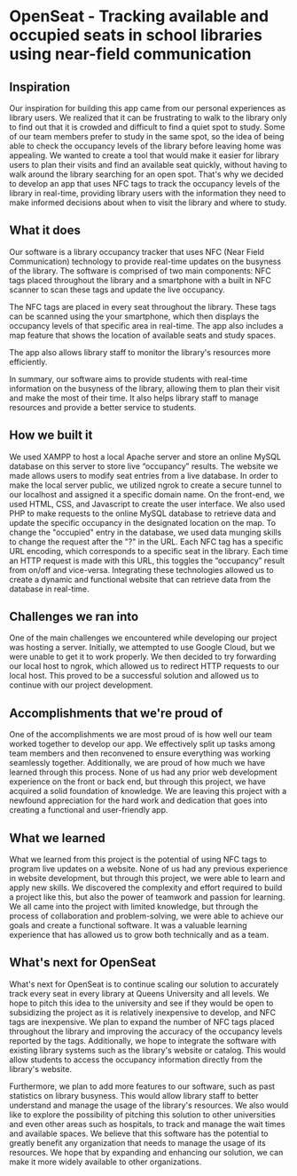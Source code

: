 # OpenSeat - Tracking available and occupied seats in school libraries using near-field communication

## Inspiration
Our inspiration for building this app came from our personal experiences as library users. We realized that it can be frustrating to walk to the library only to find out that it is crowded and difficult to find a quiet spot to study. Some of our team members prefer to study in the same spot, so the idea of being able to check the occupancy levels of the library before leaving home was appealing. We wanted to create a tool that would make it easier for library users to plan their visits and find an available seat quickly, without having to walk around the library searching for an open spot. That's why we decided to develop an app that uses NFC tags to track the occupancy levels of the library in real-time, providing library users with the information they need to make informed decisions about when to visit the library and where to study.

## What it does
Our software is a library occupancy tracker that uses NFC (Near Field Communication) technology to provide real-time updates on the busyness of the library. The software is comprised of two main components: NFC tags placed throughout the library and a smartphone with a built in NFC scanner to scan these tags and update the live occupancy.

The NFC tags are placed in every seat throughout the library. These tags can be scanned using the your smartphone, which then displays the occupancy levels of that specific area in real-time. The app also includes a map feature that shows the location of available seats and study spaces.

The app also allows library staff to monitor the library's resources more efficiently.

In summary, our software aims to provide students with real-time information on the busyness of the library, allowing them to plan their visit and make the most of their time. It also helps library staff to manage resources and provide a better service to students.

## How we built it
We used XAMPP to host a local Apache server and store an online MySQL database on this server to store live “occupancy” results. The website we made allows users to modify seat entries from a live database.  In order to make the local server public, we utilized ngrok to create a secure tunnel to our localhost and assigned it a specific domain name. On the front-end, we used HTML, CSS, and Javascript to create the user interface. We also used PHP to make requests to the online MySQL database to retrieve data and update the specific occupancy in the designated location on the map. To change the "occupied" entry in the database, we used data munging skills to change the request after the "?" in the URL. Each NFC tag has a specific URL encoding, which corresponds to a specific seat in the library. Each time an HTTP request is made with this URL, this toggles the “occupancy” result from on/off and vice-versa. Integrating these technologies allowed us to create a dynamic and functional website that can retrieve data from the database in real-time.

## Challenges we ran into
One of the main challenges we encountered while developing our project was hosting a server. Initially, we attempted to use Google Cloud, but we were unable to get it to work properly. We then decided to try forwarding our local host to ngrok, which allowed us to redirect HTTP requests to our local host. This proved to be a successful solution and allowed us to continue with our project development.

## Accomplishments that we're proud of
One of the accomplishments we are most proud of is how well our team worked together to develop our app. We effectively split up tasks among team members and then reconvened to ensure everything was working seamlessly together. Additionally, we are proud of how much we have learned through this process. None of us had any prior web development experience on the front or back end, but through this project, we have acquired a solid foundation of knowledge. We are leaving this project with a newfound appreciation for the hard work and dedication that goes into creating a functional and user-friendly app.

## What we learned
What we learned from this project is the potential of using NFC tags to program live updates on a website. None of us had any previous experience in website development, but through this project, we were able to learn and apply new skills. We discovered the complexity and effort required to build a project like this, but also the power of teamwork and passion for learning. We all came into the project with limited knowledge, but through the process of collaboration and problem-solving, we were able to achieve our goals and create a functional software. It was a valuable learning experience that has allowed us to grow both technically and as a team.

## What's next for OpenSeat
What's next for OpenSeat is to continue scaling our solution to accurately track every seat in every library at Queens University and all levels. We hope to pitch this idea to the university and see if they would be open to subsidizing the project as it is relatively inexpensive to develop, and NFC tags are inexpensive. We plan to expand the number of NFC tags placed throughout the library and improving the accuracy of the occupancy levels reported by the tags. Additionally, we hope to integrate the software with existing library systems such as the library's website or catalog. This would allow students to access the occupancy information directly from the library's website.

Furthermore, we plan to add more features to our software, such as past statistics on library busyness. This would allow library staff to better understand and manage the usage of the library's resources. We also would like to explore the possibility of pitching this solution to other universities and even other areas such as hospitals, to track and manage the wait times and available spaces. We believe that this software has the potential to greatly benefit any organization that needs to manage the usage of its resources. We hope that by expanding and enhancing our solution, we can make it more widely available to other organizations.

